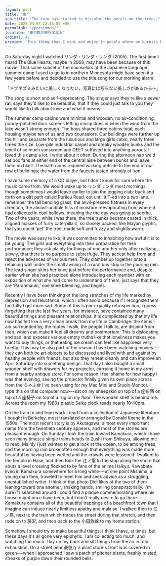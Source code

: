 ```yaml
---
layout: post
title: "恵"
sub-title: "The rain has started to dissolve the petals on the trees."
date: 2025-04-07 22:56:00 +09
permalink: "/persimmon/"
location: "東京都世田谷区北沢"
ordinal: 42
preview: "This thing that I want and enjoy in people where we burnish bits of jetsam for each other, crudely and meekly."
---
```


On Saturday night I watched リンダ・リンダ・リンダ (2005). The first time I heard The Blue Hearts, maybe in 2008, may have been because of this movie. That some subset of the counselors at the Japanese language summer camp I used to go to in northern Minnesota might have seen it a few years before and decided to use the title song for our morning alarm.

「ドブネズミみたいに美しくなりたい。写真には写らない美しさがあるから〜」

The song is short and self-deprecating. The singer says they're like a sewer rat, says they'd like to be beautiful; that if they could just talk to you they would like to talk about love and what it means.

The summer camp cabins were minimal and wooden, no air-conditioning, poorly-patched door screens letting mosquitoes in when the wind from the lake wasn't strong enough. The boys shared three cabins total, each housing maybe ten of us and two counselors. Our buildings were further up the hill and separate from the luxurious and large girls cabin, nearly three times the size. Low-pile industrial carpet and creaky wooden bunks and the smell of so much sunscreen and DEET suffused into anything porous. I loved this camp a lot. I write about it often. During the afternoon nap we'd set box fans at either end of the central aisle between bunks and leave them on blast. The bathrooms required walking outside to the end of our row of buildings; the water from the faucets tasted strongly of iron.

I have some memory of a CD player, but I don't know for sure where the music came from. We would wake up to リンダリンダ most mornings, though sometimes I would leave earlier to join the jogging club: back and forth on a dirt path called Purlieu Road, out until it T-ed into a two lane. I remember the tall bending grass, the anvil-pressed flatness in every direction, the almost-audible hiss of moisture reëvaporating from where it had collected in cool hollows, meaning the the day was going to seethe. Two of the years, while I was there, the tree trunks became coated in thick, aligned masses of furry caterpillars, so closely packed, like Mayan glyphs, that you could 'pet' the tree, made soft and fuzzy and slightly warm.

The movie was easy to like; it was committed to inhabiting how awful it is to be young. The girls put everything into their preparation for their performance; they ask plainly for things of one another only after realizing, slowly, that there is no purpose to subterfuge. They accept help from and reject the advances of various men. They clamber up together onto a retaining wall under the small awning of a rural bus stop in the pouring rain. The lead singer skins her knee just before the performance and, despite earlier when she had practiced alone introducing each member with an exposition of what she had come to understand of them, just says that they are 'Paranmaum,' one knee bleeding, and begins.

Recently I have been thinking of the long stretches of my life marked by depression and reluctance, which I often avoid because if I recognize them too fully I get more sad. Some of this is poor-quality retrospection, I guess, forgetting that the last five years, for instance, have contained many beautiful things and pleasant relationships. It is complicated by that my life now has felt like a very clean break from my life in Cambridge: the items I am surrounded by, the routes I walk, the people I talk to, are disjoint from then, which can make it feel all dreamy and postmortem. This is dislocating and sad, and exposes various empty truths like that loneliness makes you want to buy things, or that eating ice cream can feel like happiness very briefly. This may be also part of the reason I have been watching movies---they can both be art objects to be discussed and lived with and against by healthy people with friends, but also they reheat cleanly and can improve an April Saturday into something benign. That day I also bought a small wooden shelf with drawers for my projector, carrying it home in my arms from a nearby antique store. For some reason I feel shame for how happy I was that evening, seeing the projector finally given its own place across from the ちゃぶ台 I've been using for my Mac Mini and Studio Monitor. I type this on that computer now---sat on my sheepskin on top of a 座布団 on top of a 座椅子 on top of a rug on my floor. The wooden shelf is behind me. Across the room my 1980s plastic Seiko clock reads nearly 10:40pm.

On the train to and from work I read from a collection of Japanese literature I bought in Berkeley, most translated or arranged by Donald Keene in the 1950s. The most recent story is by Akutagawa; almost every important name from the twentieth century appears, and most of the stories are pleasant enough. On Sunday I took the train toward Kamakura, which I have seen many times; a single trains heads to Zushi from Shibuya, allowing me to read. Mainly I just wanted to get a look at the ocean, to be among trees, and the morning rain broke often enough that everything was made more beautiful by having been wetted and the crowds were lessened. I walked to the temple in Hase, and then took the 江ノ電 to the stop along the shore that abuts a level crossing flocked to by fans of the anime Haikyu. Kawabata lived in Kamakura somewhere for a long while---at one point Mishima, a young man then, traveled to meet him and seek advice as a struggling, unestablished writer. I think of that photo Didi likes of the two of them leaning toward one another, shaking hands, smiling conspiratorially. I'm sure if I searched around I could find a plaque commemorating where his house might once have been, but I don't really desire to go there---Kamakura contains all of the beautiful trappings of a beachfront town that I imagine can induce nearly limitless apathy and malaise. I walked then to 江ノ島, next to the train which traces the street during that stretch, and then rode on to 藤沢, and then back to the 小田急線 to my home station.

Somehow I should try to make beautiful things; I think I have, at times, but these days it's all gone very epiphytic. I am collecting too much, and watching too much. I lay on my back and sift things from the air in total exhaustion. On a street near 豪徳寺 a plant store's front was covered in green---when I approached I saw a patch of pitcher plants, freshly misted, streaks of purple down their rounded bells.
